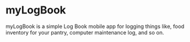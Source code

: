 # myLogBook
myLogBook is a simple Log Book mobile app for logging things like, food inventory for your pantry, computer maintenance log, and so on.
